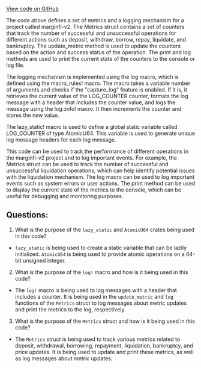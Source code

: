 [View code on GitHub](https://github.com/mrgnlabs/marginfi-v2/fuzz/src/metrics.rs)

The code above defines a set of metrics and a logging mechanism for a project called marginfi-v2. The Metrics struct contains a set of counters that track the number of successful and unsuccessful operations for different actions such as deposit, withdraw, borrow, repay, liquidate, and bankruptcy. The update_metric method is used to update the counters based on the action and success status of the operation. The print and log methods are used to print the current state of the counters to the console or log file.

The logging mechanism is implemented using the log macro, which is defined using the macro_rules! macro. The macro takes a variable number of arguments and checks if the "capture_log" feature is enabled. If it is, it retrieves the current value of the LOG_COUNTER counter, formats the log message with a header that includes the counter value, and logs the message using the log::info! macro. It then increments the counter and stores the new value.

The lazy_static! macro is used to define a global static variable called LOG_COUNTER of type AtomicU64. This variable is used to generate unique log message headers for each log message.

This code can be used to track the performance of different operations in the marginfi-v2 project and to log important events. For example, the Metrics struct can be used to track the number of successful and unsuccessful liquidation operations, which can help identify potential issues with the liquidation mechanism. The log macro can be used to log important events such as system errors or user actions. The print method can be used to display the current state of the metrics to the console, which can be useful for debugging and monitoring purposes.
## Questions: 
 1. What is the purpose of the `lazy_static` and `AtomicU64` crates being used in this code?
- `lazy_static` is being used to create a static variable that can be lazily initialized. `AtomicU64` is being used to provide atomic operations on a 64-bit unsigned integer.
2. What is the purpose of the `log!` macro and how is it being used in this code?
- The `log!` macro is being used to log messages with a header that includes a counter. It is being used in the `update_metric` and `log` functions of the `Metrics` struct to log messages about metric updates and print the metrics to the log, respectively.
3. What is the purpose of the `Metrics` struct and how is it being used in this code?
- The `Metrics` struct is being used to track various metrics related to deposit, withdrawal, borrowing, repayment, liquidation, bankruptcy, and price updates. It is being used to update and print these metrics, as well as log messages about metric updates.